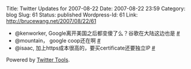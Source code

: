 Title: Twitter Updates for 2007-08-22
Date: 2007-08-22 23:59
Category: blog
Slug: 61
Status: published
Wordpress-Id: 61
Link: http://brucewang.net/2007/08/22/61

-   @kenworker, Google离开美国之后都变傻了么？谷歌在大陆这边也是
    [\#](http://twitter.com/number5/statuses/219287192)
-   @mountain， google coop还在啊
    [\#](http://twitter.com/number5/statuses/219549972)
-   @isaac, 加上https成本很高的，要买certificate还要独立IP
    [\#](http://twitter.com/number5/statuses/219809392)

Powered by [Twitter Tools](http://alexking.org/projects/wordpress).
